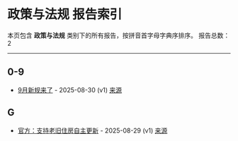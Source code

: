 # 政策与法规 报告索引

本页包含 **政策与法规** 类别下的所有报告，按拼音首字母字典序排序。
报告总数：2

---

## 0-9

- [9月新规来了](9yue-xin-gui-lai-liao-2025-08-30--v1.md) - 2025-08-30 (v1) [来源](https://www.baidu.com/s?wd=9%E6%9C%88%E6%96%B0%E8%A7%84%E6%9D%A5%E4%BA%86&sa=fyb_news&rsv_dl=fyb_news)

## G

- [官方：支持老旧住房自主更新](guan-fang-zhi-chi-lao-jiu-zhu-fang-zi-zhu-geng-xin-2025-08-29--v1.md) - 2025-08-29 (v1) [来源](https://www.baidu.com/s?wd=%E5%AE%98%E6%96%B9%EF%BC%9A%E6%94%AF%E6%8C%81%E8%80%81%E6%97%A7%E4%BD%8F%E6%88%BF%E8%87%AA%E4%B8%BB%E6%9B%B4%E6%96%B0&sa=fyb_news&rsv_dl=fyb_news)
